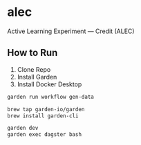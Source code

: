 # alec
Active Learning Experiment — Credit (ALEC)


## How to Run

1. Clone Repo
2. Install Garden
3. Install Docker Desktop

```bash
garden run workflow gen-data
```

```bash
brew tap garden-io/garden
brew install garden-cli

garden dev
garden exec dagster bash
```


